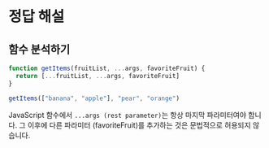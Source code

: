 # 정답 해설

## 함수 분석하기

```js
function getItems(fruitList, ...args, favoriteFruit) {
  return [...fruitList, ...args, favoriteFruit]
}

getItems(["banana", "apple"], "pear", "orange")
```

JavaScript 함수에서 `...args (rest parameter)`는 항상 마지막 파라미터여야 합니다.
그 이후에 다른 파라미터 (favoriteFruit)를 추가하는 것은 문법적으로 허용되지 않습니다.
